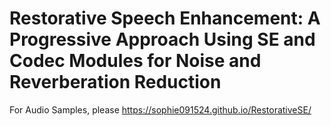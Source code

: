 # Restorative Speech Enhancement: A Progressive Approach Using SE and Codec Modules for Noise and Reverberation Reduction

For Audio Samples, please https://sophie091524.github.io/RestorativeSE/
